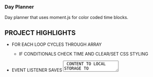 ### Day Planner

Day planner that uses moment.js for color coded time blocks. 

## PROJECT HIGHLIGHTS

- FOR EACH LOOP CYCLES THROUGH ARRAY
    - IF CONDITIONALS CHECK TIME AND CLEAR/SET CSS STYLING

- EVENT LISTENER SAVES <TEXTAREA> CONTENT TO LOCAL STORAGE TO PERSIST THROUGH BROWSER REFRESH

https://karrenad.github.io/day-planner/
